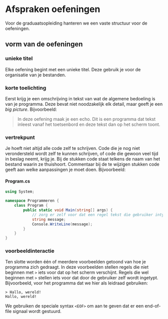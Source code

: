 # Afspraken oefeningen

Voor de graduaatsopleiding hanteren we een vaste structuur voor de oefeningen.

## vorm van de oefeningen

### unieke titel

Elke oefening begint met een unieke titel. Deze gebruik je voor de organisatie van je bestanden.

### korte toelichting

Eerst krijg je een omschrijving in tekst van wat de algemene bedoeling is van je programma. Deze bevat niet noodzakelijk elk detail, maar geeft je een _big picture_. Bijvoorbeeld:

> In deze oefening maak je een echo. Dit is een programma dat tekst inleest vanaf het toetsenbord en deze tekst dan op het scherm toont.

### vertrekpunt

Je hoeft niet altijd alle code zelf te schrijven. Code die je nog niet verondersteld wordt zelf te kunnen schrijven, of code die gewoon veel tijd in beslag neemt, krijg je. Bij de stukken code staat telkens de naam van het bestand waarin ze thuishoort. Commentaar bij de te wijzigen stukken code geeft aan welke aanpassingen je moet doen. Bijvoorbeeld:

#### Program.cs

```csharp
using System;

namespace Programmeren {
    class Program {
        public static void Main(string[] args) {
            // zorg er zelf voor dat een regel tekst die gebruiker intypt weer verschijnt
            string message;
            Console.WriteLine(message);
        }
    }
}
```

### voorbeeldinteractie

Ten slotte worden één of meerdere voorbeelden getoond van hoe je programma zich gedraagt. In deze voorbeelden stellen regels die niet beginnen met `>` iets voor dat op het scherm verschijnt. Regels die wel beginnen met `>` stellen iets voor dat door de gebruiker zelf wordt ingetypt. Bijvoorbeeld, voor het programma dat we hier als leidraad gebruiken:

```text
> Hallo, wereld!
Hallo, wereld!
```

We gebruiken de speciale syntax `<EOF>` om aan te geven dat er een end-of-file signaal wordt gestuurd.

